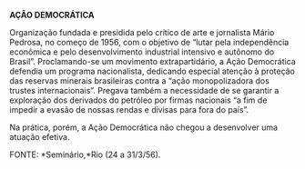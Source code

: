 **AÇÃO DEMOCRÁTICA**

Organização fundada e presidida pelo crítico de arte e jornalista Mário
Pedrosa, no começo de 1956, com o objetivo de “lutar pela independência
econômica e pelo desenvolvimento industrial intensivo e autônomo do
Brasil”. Proclamando-se um movimento extrapartidário, a Ação Democrática
defendia um programa nacionalista, dedicando especial atenção à proteção
das reservas minerais brasileiras contra a “ação monopolizadora dos
trustes internacionais”. Pregava também a necessidade de se garantir a
exploração dos derivados do petróleo por firmas nacionais “a fim de
impedir a evasão de nossas rendas e divisas para fora do país”.

Na prática, porém, a Ação Democrática não chegou a desenvolver uma
atuação efetiva.

FONTE: *Seminário,*Rio (24 a 31/3/56).

 
